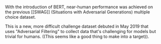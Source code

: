 
With the introduction of BERT, near-human performance was achieved on the previous [[SWAG]] (Situations with Adversarial Generations) multiple choice dataset.

This is a new, more difficult challenge dataset debuted in May 2019 that uses "Adversarial Filtering" to collect data that's challenging for models but trivial for humans. ((This seems like a good thing to make into a target)).